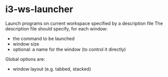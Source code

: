 i3-ws-launcher
==============

Launch programs on current workspace specified by a description file
The description file should specify, for each window:
* the command to be launched
* window size
* optional: a name for the window (to control it directly)

Global options are:
* window layout (e.g. tabbed, stacked)
